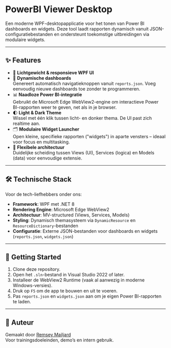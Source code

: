# PowerBI Viewer Desktop

Een moderne WPF-desktopapplicatie voor het tonen van Power BI dashboards en widgets. Deze tool laadt rapporten dynamisch vanuit JSON-configuratiebestanden en ondersteunt toekomstige uitbreidingen via modulaire widgets.

---

## ✨ Features

- 🚀 **Lichtgewicht & responsieve WPF UI**
- 🧩 **Dynamische dashboards**  
  Genereert automatisch navigatieknoppen vanuit `reports.json`. Voeg eenvoudig nieuwe dashboards toe zonder te programmeren.
- 📊 **Naadloze Power BI-integratie**  
  Gebruikt de Microsoft Edge WebView2-engine om interactieve Power BI-rapporten weer te geven, net als in je browser.
- 🌓 **Light & Dark Theme**  
  Wissel met één klik tussen licht- en donker thema. De UI past zich realtime aan.
- 🗂️ **Modulaire Widget Launcher**  
  Open kleine, specifieke rapporten ("widgets") in aparte vensters – ideaal voor focus en multitasking.
- 📁 **Flexibele architectuur**  
  Duidelijke scheiding tussen Views (UI), Services (logica) en Models (data) voor eenvoudige extensie.

---

## 🛠️ Technische Stack

Voor de tech-liefhebbers onder ons:

- **Framework**: WPF met .NET 8  
- **Rendering Engine**: Microsoft Edge WebView2  
- **Architectuur**: MV-structured (Views, Services, Models)  
- **Styling**: Dynamisch themasysteem via `DynamicResource` en `ResourceDictionary`-bestanden  
- **Configuratie**: Externe JSON-bestanden voor dashboards en widgets (`reports.json`, `widgets.json`)

---

## 🏁 Getting Started

1. Clone deze repository.
2. Open het `.sln`-bestand in Visual Studio 2022 of later.
3. Installeer de WebView2 Runtime (vaak al aanwezig in moderne Windows-versies).
4. Druk op `F5` om de app te bouwen en uit te voeren.
5. Pas `reports.json` en `widgets.json` aan om je eigen Power BI-rapporten te laden.

---

## 👤 Auteur

Gemaakt door [Remsey Mailjard](https://www.remsey.nl)  
Voor trainingsdoeleinden, demo’s en intern gebruik.

